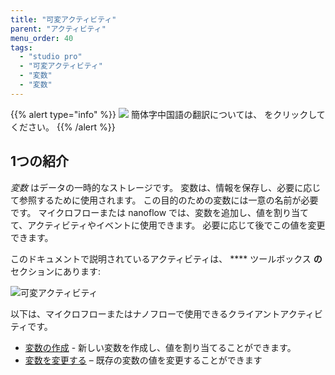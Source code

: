 ```yaml
---
title: "可変アクティビティ"
parent: "アクティビティ"
menu_order: 40
tags:
  - "studio pro"
  - "可変アクティビティ"
  - "変数"
  - "変数"
---
```


{{% alert type="info" %}}
<img src="attachments/chinese-translation/china.png" style="display: inline-block; margin: 0" /> 簡体字中国語の翻訳については、 [<unk> <unk> <unk>](https://cdn.mendix.tencent-cloud.com/documentation/refguide8/variable-actiities.pdf) をクリックしてください。
{{% /alert %}}

## 1つの紹介

*変数* はデータの一時的なストレージです。 変数は、情報を保存し、必要に応じて参照するために使用されます。 この目的のための変数には一意の名前が必要です。 マイクロフローまたは nanoflow では、変数を追加し、値を割り当てて、アクティビティやイベントに使用できます。 必要に応じて後でこの値を変更できます。

このドキュメントで説明されているアクティビティは、 **** ツールボックス **の** セクションにあります:

![可変アクティビティ](attachments/variable-activities/variable-activities.png)

以下は、マイクロフローまたはナノフローで使用できるクライアントアクティビティです。

* [変数の作成](create-variable) - 新しい変数を作成し、値を割り当てることができます。
* [変数を変更する](change-variable) – 既存の変数の値を変更することができます 
